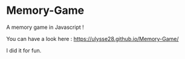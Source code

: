 # Memory-Game

A memory game in Javascript !

You can have a look here : https://ulysse28.github.io/Memory-Game/

I did it for fun.
